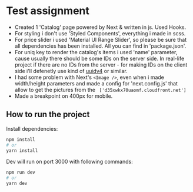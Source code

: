  # Test assignment
 
  - Created 1 'Catalog' page powered by Next & written in js.
 Used Hooks. 
  - For styling i don't use 'Styled Components', everything i made in  scss. 
  - For price slider i used 'Material UI Range Slider', so please be sure that all dependencies has been installed. All you can find in 'package.json'.
  - For uniq key to render the catalog's items i used 'name' parameter, cause usually there should be some IDs on the server side. In real-life project if there are no IDs from the server -  for making IDs on the client side i'll defenetly use kind of [uuidv4](https://www.npmjs.com/package/uuidv4) or similar.
 - I had some problem with Next's ```<Image />```, even when i made width/height parameters and  made  a config for 'next.config.js' that allow to get the pictures from the
  ```  ['d35xwkx70uaomf.cloudfront.net'] ```
 - Made a breakpoint on 400px for mobile.

## How to run the project

Install dependencies:

```bash
npm install
# or
yarn install
```

Dev will run on  port 3000 with following commands:

```bash
npm run dev
# or
yarn dev
```

